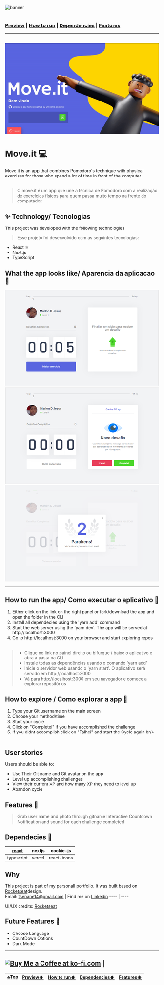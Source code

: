 <div id="top"></div>

![banner](https://github.com/rocketseat-education/nlw-04-reactjs/blob/main/.github/logo.png)</br></br>
### <a href="#visual">Preview</a> | <a href="#htrun">How to run</a> | <a href="#dep">Dependencies</a> | <a href="#feat">Features</a></br>



---------
![gif](https://github.com/paichato/moveit-next/blob/main/move-it%20previews/Moveit-gif.gif)
------
# Move.it 💻
Move.it is an app that combines Pomodoro's technique with physical exercises for those who spend a lot of time in front of the computer.</br> </br>
> O move.it é um app que une a técnica de Pomodoro com a realização de exercícios físicos para quem passa muito tempo na frente do computador.

## ✨ Technology/ Tecnologias
This project was developed with the following technologies
> Esse projeto foi desenvolvido com as seguintes tecnologias:

- React ⚛
- Next.js 
- TypeScript

<div id="visual"></div>

## What the app looks like/ Aparencia da aplicacao 🙈

 ![banner](https://github.com/paichato/moveit-next/blob/main/move-it%20previews/preview1.PNG)
  ![banner](https://github.com/paichato/moveit-next/blob/main/move-it%20previews/preview2.PNG)
   ![banner](https://github.com/paichato/moveit-next/blob/main/move-it%20previews/preview3.PNG)



--- 

<div id="htrun"></div>

## How to run the app/ Como executar o aplicativo 🚀
1. Either click on the link on the right panel or fork/download the app and open the folder in the CLI
2. Install all dependecies using the 'yarn add' command
3. Start the web server using the 'yarn dev'. The app will be served at http://localhost:3000
4. Go to http://localhost:3000 on your browser and start exploring repos<br/></br>

  > - Clique no link no painel direito ou bifurque / baixe o aplicativo e abra a pasta na CLI
  > - Instale todas as dependências usando o comando 'yarn add'
  > - Inicie o servidor web usando o 'yarn start'. O aplicativo será servido em http://localhost:3000
  > - Vá para http://localhost:3000 em seu navegador e comece a explorar repositórios

## How to explore / Como explorar a app 🔀
1. Type your Git username on the main screen
2. Choose your method/time
3. Start your cycle
4. Click on "Completei" if you have accomplished the challenge
5. If you didnt accomplish click on "Falhei" and start the Cycle again
br/><br/><br/>


## User stories
Users should be able to:

- Use Their Git name and Git avatar on the app
- Level up accomplishing challenges
- View their current XP and how many XP they need to level up
- Abandon cycle


<div id="feat"></div>

## Features 💎
> Grab user name and photo through gitname
> Interactive Countdown
> Notification and sound for each challenge completed





<div id="dep"></div>

## Dependecies 💾
[react](https://github.com/facebook/react)|nextjs|cookie-js
---|---|---
typescript|vercel|react-icons

## Why
This project is part of my personall portfolio. It was built based on [Rocketseat](https://github.com/rocketseat-education)design.<br/>
Email: tsenane14@gmail.com | Find me on [Linkedin](https://www.linkedin.com/in/marlon-d-jesus-6874271ab/) 
---- | ----


UI/UX credits: [Rocketseat](https://github.com/rocketseat-education)


## Future Features 🎲
- Choose Language
- CountDown Options
- Dark Mode

---



<a href='https://ko-fi.com/D1D63F21Y' target='_blank'><img height='36' style='border:0px;height:36px;' src='https://cdn.ko-fi.com/cdn/kofi2.png?v=2' border='0' alt='Buy Me a Coffee at ko-fi.com' /></a> | 
-------
<a href="#top">🔝Top</a>|<a href="#visual">Preview⬆</a>|<a href="#htrun">How to run⬆</a>|<a href="#dep">Dependencies⬆</a>|<a href="#feat">Features⬆</a>
---|---|---|---|---
